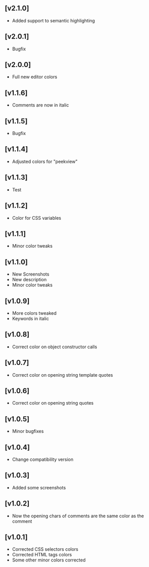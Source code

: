 ## [v2.1.0]
- Added support to semantic highlighting
  
## [v2.0.1]
- Bugfix

## [v2.0.0]
- Full new editor colors
  
## [v1.1.6]
- Comments are now in italic

## [v1.1.5]
- Bugfix

## [v1.1.4]
- Adjusted colors for "peekview"

## [v1.1.3]
- Test

## [v1.1.2]
- Color for CSS variables

## [v1.1.1]
- Minor color tweaks

## [v1.1.0]
- New Screenshots
- New description
- Minor color tweaks

## [v1.0.9]
- More colors tweaked
- Keywords in italic

## [v1.0.8]
- Correct color on object constructor calls

## [v1.0.7]
- Correct color on opening string template quotes

## [v1.0.6]
- Correct color on opening string quotes

## [v1.0.5]
- Minor bugfixes

## [v1.0.4]
- Change compatibility version

## [v1.0.3]
- Added some screenshots

## [v1.0.2]
- Now the opening chars of comments are the same color as the comment

## [v1.0.1]
- Corrected CSS selectors colors
- Corrected HTML tags colors
- Some other minor colors corrected

